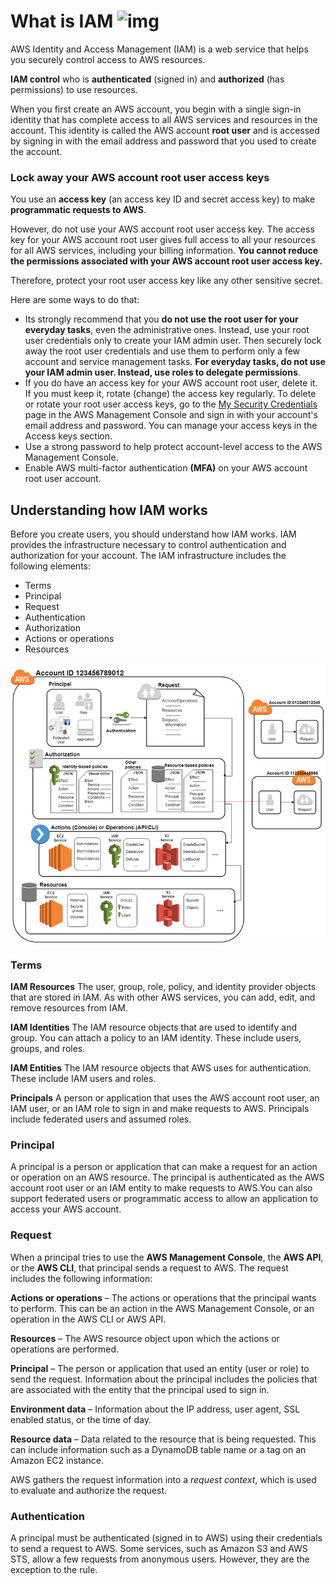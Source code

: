 # What is IAM  <Image src="images/iam.png" alt="img" width="50"/>

AWS Identity and Access Management (IAM) is a web service that helps you securely control access to AWS resources.

**IAM control** who is **authenticated** (signed in) and **authorized** (has permissions) to use resources.

When you first create an AWS account, you begin with a single sign-in identity that has complete access to all AWS services and resources in the account. This identity is called the AWS account **root user** and is accessed by signing in with the email address and password that you used to create the account.

### Lock away your AWS account root user access keys

You use an **access key** (an access key ID and secret access key) to make **programmatic requests to AWS**.

However, do not use your AWS account root user access key. The access key for your AWS account root user gives full access to all your resources for all AWS services, including your billing information. **You cannot reduce the permissions associated with your AWS account root user access key.**

Therefore, protect your root user access key like  any other sensitive secret.

Here are some ways to do that:

* Its strongly recommend that you **do not use the root user for your everyday tasks**, even the administrative ones. Instead, use your root user credentials only to create your IAM admin user. Then securely lock away the root user credentials and use them to perform only a few account and service management tasks. **For everyday tasks, do not use your IAM admin user. Instead, use roles to delegate permissions**.
* If you do have an access key for your AWS account root user, delete it. If you must keep it, rotate (change) the access key regularly. To delete or rotate your root user access keys, go to the [My Security Credentials](https://console.aws.amazon.com/iam/home?#security_credential) page in the AWS Management Console and sign in with your account's email address and password. You can manage your access keys in the Access keys section.
* Use a strong password to help protect account-level access to the AWS Management Console.
* Enable AWS multi-factor authentication **(MFA)** on your AWS account root user account.

## Understanding how IAM works

Before you create users, you should understand how IAM works. IAM provides the infrastructure necessary to control authentication and authorization for your account. The IAM infrastructure includes the following elements:

* Terms
* Principal
* Request
* Authentication
* Authorization
* Actions or operations
* Resources

![Image](images/how-iam-workd.png)

### Terms

**IAM Resources**
The user, group, role, policy, and identity provider objects that are stored in IAM. As with other AWS services, you can add, edit, and remove resources from IAM.

**IAM Identities**
The IAM resource objects that are used to identify and group. You can attach a policy to an IAM identity. These include users, groups, and roles.

**IAM Entities**
The IAM resource objects that AWS uses for authentication. These include IAM users and roles.

**Principals**
A person or application that uses the AWS account root user, an IAM user, or an IAM role to sign in and make requests to AWS. Principals include federated users and assumed roles.

### Principal
A principal is a person or application that can make a request for an action or operation on an AWS resource. The principal is authenticated as the AWS account root user or an IAM entity to make requests to AWS.You can also support federated users or programmatic access to allow an application to access your AWS account.

### Request

When a principal tries to use the **AWS Management Console**, the **AWS API**, or the **AWS CLI**, that principal sends a request to AWS. The request includes the following information:

**Actions or operations** – The actions or operations that the principal wants to perform. This can be an action in the AWS Management Console, or an operation in the AWS CLI or AWS API.

**Resources** – The AWS resource object upon which the actions or operations are performed.

**Principal** – The person or application that used an entity (user or role) to send the request. Information about the principal includes the policies that are associated with the entity that the principal used to sign in.

**Environment data** – Information about the IP address, user agent, SSL enabled status, or the time of day.

**Resource data** – Data related to the resource that is being requested. This can include information such as a DynamoDB table name or a tag on an Amazon EC2 instance.

AWS gathers the request information into a *request context*, which is used to evaluate and authorize the request.

### Authentication
A principal must be authenticated (signed in to AWS) using their credentials to send a request to AWS. Some services, such as Amazon S3 and AWS STS, allow a few requests from anonymous users. However, they are the exception to the rule.

